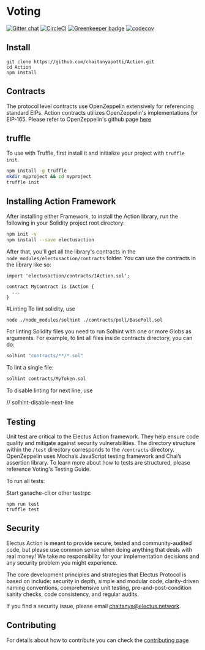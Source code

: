 # Voting

<!-- <img align="center" src="./img/colonyNetwork_color.svg" /> -->

[![Gitter chat](https://badges.gitter.im/gitterHQ/gitter.png)](https://gitter.im/ElectusProtocol/Lobby)
[![CircleCI](https://circleci.com/gh/chaitanyapotti/Action/tree/master.svg?style=shield)](https://circleci.com/gh/chaitanyapotti/Action/tree/master)
[![Greenkeeper badge](https://badges.greenkeeper.io/chaitanyapotti/Action.svg)](https://greenkeeper.io/)
[![codecov](https://codecov.io/gh/chaitanyapotti/Action/branch/master/graph/badge.svg)](https://codecov.io/gh/chaitanyapotti/Action)

## Install

```
git clone https://github.com/chaitanyapotti/Action.git
cd Action
npm install
```

## Contracts

The protocol level contracts use OpenZeppelin extensively for referencing standard EIPs.
Action contracts utilizes OpenZeppelin's implementations for EIP-165.
Please refer to OpenZeppelin's github page [here](https://github.com/OpenZeppelin/openzeppelin-solidity)

## truffle

To use with Truffle, first install it and initialize your project with `truffle init`.

```sh
npm install -g truffle
mkdir myproject && cd myproject
truffle init
```

## Installing Action Framework

After installing either Framework, to install the Action library, run the following in your Solidity project root directory:

```sh
npm init -y
npm install --save electusaction
```

After that, you'll get all the library's contracts in the `node_modules/electusaction/contracts` folder. You can use the contracts in the library like so:

```solidity
import 'electusaction/contracts/IAction.sol';

contract MyContract is IAction {
  ...
}
```

#Linting
To lint solidity, use

```sh
node ./node_modules/solhint ./contracts/poll/BasePoll.sol
```

For linting Solidity files you need to run Solhint with one or more Globs as arguments. For example, to lint all files inside contracts directory, you can do:

```sh
solhint "contracts/**/*.sol"
```

To lint a single file:

```sh
solhint contracts/MyToken.sol
```

To disable linting for next line, use

// solhint-disable-next-line

## Testing

Unit test are critical to the Electus Action framework. They help ensure code quality and mitigate against security vulnerabilities. The directory structure within the `/test` directory corresponds to the `/contracts` directory. OpenZeppelin uses Mocha’s JavaScript testing framework and Chai’s assertion library. To learn more about how to tests are structured, please reference Voting's Testing Guide.

To run all tests:

Start ganache-cli or other testrpc

```
npm run test
truffle test
```

## Security

Electus Action is meant to provide secure, tested and community-audited code, but please use common sense when doing anything that deals with real money! We take no responsibility for your implementation decisions and any security problem you might experience.

The core development principles and strategies that Electus Protocol is based on include: security in depth, simple and modular code, clarity-driven naming conventions, comprehensive unit testing, pre-and-post-condition sanity checks, code consistency, and regular audits.

If you find a security issue, please email [chaitanya@electus.network](mailto:chaitanya@electus.network).

## Contributing

For details about how to contribute you can check the [contributing page](CONTRIBUTING.md)
